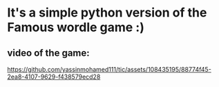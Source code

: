<h1>It's a simple python version of the Famous wordle game :)</h1>


<h2>video of the game:</h2>



https://github.com/yassinmohamed111/tic/assets/108435195/88774f45-2ea8-4107-9629-f438579ecd28

